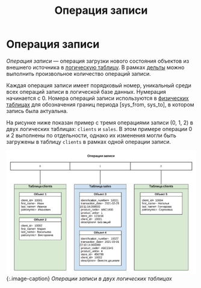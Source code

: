 ﻿---
layout: default
title: Операция записи
nav_order: 11
parent: Основные понятия
grand_parent: Обзор понятий, компонентов и связей
has_children: false
has_toc: false
---

# Операция записи

_Операция записи_ — операция загрузки нового состояния объектов из внешнего источника в 
[логическую таблицу](../Логическая_таблица/Логическая_таблица.md). В рамках [дельты](../Дельта/Дельта.md) 
можно выполнить произвольное количество операций записи.

Каждая операция записи имеет порядковый номер, уникальный среди всех операций записи в логической базе 
данных. Нумерация начинается с 0. Номера операций записи используются в [физических таблицах](../Физическая_таблица/Физическая_таблица.md) 
для обозначения границ периода \[sys\_from, sys\_to\], в котором запись была актуальна.

На рисунке ниже показан пример с тремя операциями записи (0, 1, 2) в двух логических таблицах: 
`clients` и `sales`. В этом примере операции 0 и 2 выполнены по отдельности, однако их изменения могли 
быть загружены в таблицу `clients` в рамках одной операции записи.

![](Операция_записи.svg)
{:.image-caption}
*Операции записи в двух логических таблицах*

